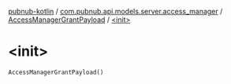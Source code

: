[pubnub-kotlin](../../index.md) / [com.pubnub.api.models.server.access_manager](../index.md) / [AccessManagerGrantPayload](index.md) / [&lt;init&gt;](./-init-.md)

# &lt;init&gt;

`AccessManagerGrantPayload()`